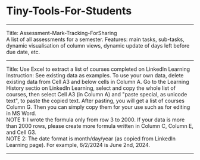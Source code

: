# Tiny-Tools-For-Students
-----

Title: Assessment-Mark-Tracking-ForSharing  
A list of all assessments for a semester. Features: main tasks, sub-tasks, dynamic visualisation of column views, dynamic update of days left before due date, etc.
_____

Title: Use Excel to extract a list of courses completed on LinkedIn Learning  
Instruction: See existing data as examples. To use your own data, delete existing data from Cell A3 and below cells in Column A. Go to the Learning History sectio on LinkedIn Learning, select and copy the whole list of courses, then select Cell A3 (in Column A) and "paste special, as unicode text", to paste the copied text. After pasting, you will get a list of courses Column G. Then you can simply copy them for your use such as for editing in MS Word.  
NOTE 1: I wrote the formula only from row 3 to 2000. If your data is more than 2000 rows, please create more formula written in Column C, Column E, and Cell G3.  
NOTE 2: The date format is month/day/year (as copied from LinkedIn Learning page). For example, 6/2/2024 is June 2nd, 2024.  
_____
